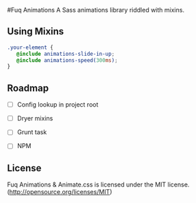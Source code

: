 #Fuq Animations
A Sass animations library riddled with mixins.

## Using Mixins

```scss
.your-element {
   @include animations-slide-in-up;
   @include animations-speed(300ms);
}
```

## Roadmap

- [ ] Config lookup in project root

- [ ] Dryer mixins

- [ ] Grunt task

- [ ] NPM

## License
Fuq Animations & Animate.css is licensed under the MIT license. (http://opensource.org/licenses/MIT)

